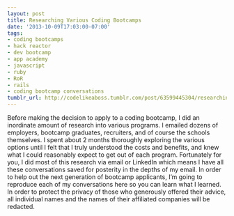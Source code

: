 ```yaml
---
layout: post
title: Researching Various Coding Bootcamps
date: '2013-10-09T17:03:00-07:00'
tags:
- coding bootcamps
- hack reactor
- dev bootcamp
- app academy
- javascript
- ruby
- RoR
- rails
- coding bootcamp conversations
tumblr_url: http://codelikeaboss.tumblr.com/post/63599445304/researching-various-coding-bootcamps
---
```



Before making the decision to apply to a coding bootcamp, I did an inordinate amount of research into various programs. I emailed dozens of employers, bootcamp graduates, recruiters, and of course the schools themselves. I spent about 2 months thoroughly exploring the various options until I felt that I truly understood the costs and benefits, and knew what I could reasonably expect to get out of each program.
Fortunately for you, I did most of this research via email or LinkedIn which means I have all these conversations saved for posterity in the depths of my email. In order to help out the next generation of bootcamp applicants, I’m going to reproduce each of my conversations here so you can learn what I learned. In order to protect the privacy of those who generously offered their advice, all individual names and the names of their affiliated companies will be redacted.
